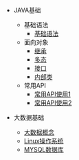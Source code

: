 

  
* JAVA基础
  * 基础语法
      * [基础语法](./docs/01_JAVA基础/00_基础语法/00_基础语法.md)
  * 面向对象
      * [继承](./docs/01_JAVA基础/02_面向对象/01_继承.md)
      * [多态](./docs/01_JAVA基础/02_面向对象/02_多态.md)
      * [接口](./docs/01_JAVA基础/02_面向对象/03_接口.md)
      * [内部类](./docs/01_JAVA基础/02_面向对象/04_内部类.md)
  * 常用API 
      * [常用API使用1](./docs/01_JAVA基础/03_常用API/01_常用api的使用.md)
      * [常用API使用2](./docs/01_JAVA基础/03_常用API/02_常用API的使用2.md)

* 大数据基础
  * [大数据概念](./docs/02_大数据/01_大数据概念.md)
  * [Linux操作系统](./docs/02_大数据/02_Linux操作系统.md)
  * [MYSQL数据库](./docs/02_大数据/03_MySQL数据库.md)

  


